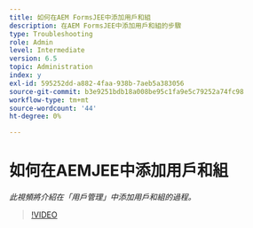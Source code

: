 ```yaml
---
title: 如何在AEM FormsJEE中添加用戶和組
description: 在AEM FormsJEE中添加用戶和組的步驟
type: Troubleshooting
role: Admin
level: Intermediate
version: 6.5
topic: Administration
index: y
exl-id: 595252dd-a882-4faa-938b-7aeb5a383056
source-git-commit: b3e9251bdb18a008be95c1fa9e5c79252a74fc98
workflow-type: tm+mt
source-wordcount: '44'
ht-degree: 0%

---
```


# 如何在AEMJEE中添加用戶和組

*此視頻將介紹在「用戶管理」中添加用戶和組的過程。*

>[!VIDEO](https://video.tv.adobe.com/v/335485?quality=12&learn=on)
